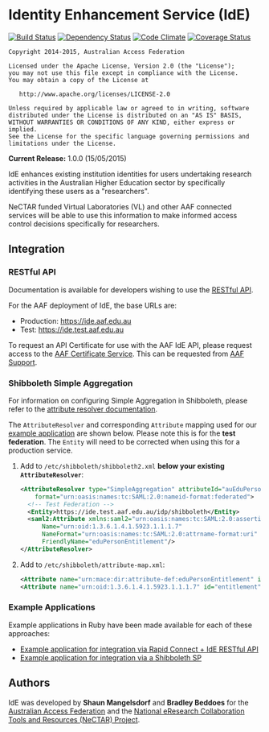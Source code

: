 # Identity Enhancement Service (IdE)

[![Build Status][BS img]][Build Status]
[![Dependency Status][DS img]][Dependency Status]
[![Code Climate][CC img]][Code Climate]
[![Coverage Status][CS img]][Code Climate]

[Build Status]: https://travis-ci.org/ausaccessfed/identity-enhancement-service
[Dependency Status]: https://gemnasium.com/ausaccessfed/identity-enhancement-service
[Code Climate]: https://codeclimate.com/github/ausaccessfed/identity-enhancement-service

[BS img]: https://img.shields.io/codeship/df5b4950-08d1-0133-a2f5-52c6dae51101/develop.svg
[DS img]: https://img.shields.io/gemnasium/ausaccessfed/identity-enhancement-service/develop.svg
[CC img]: https://img.shields.io/codeclimate/github/ausaccessfed/identity-enhancement-service.svg
[CS img]: https://img.shields.io/codeclimate/coverage/github/ausaccessfed/identity-enhancement-service.svg

```
Copyright 2014-2015, Australian Access Federation

Licensed under the Apache License, Version 2.0 (the "License");
you may not use this file except in compliance with the License.
You may obtain a copy of the License at

   http://www.apache.org/licenses/LICENSE-2.0

Unless required by applicable law or agreed to in writing, software
distributed under the License is distributed on an "AS IS" BASIS,
WITHOUT WARRANTIES OR CONDITIONS OF ANY KIND, either express or implied.
See the License for the specific language governing permissions and
limitations under the License.
```

**Current Release:** 1.0.0 (15/05/2015)

IdE enhances existing institution identities for users undertaking research
activities in the Australian Higher Education sector by specifically identifying
these users as a "researchers".

NeCTAR funded Virtual Laboratories (VL) and other AAF connected services will be
able to use this information to make informed access control decisions
specifically for researchers.

## Integration

### RESTful API

Documentation is available for developers wishing to use the [RESTful API](doc/api/v1/README.md).

For the AAF deployment of IdE, the base URLs are:

* Production: <https://ide.aaf.edu.au>
* Test: <https://ide.test.aaf.edu.au>

To request an API Certificate for use with the AAF IdE API, please request
access to the [AAF Certificate Service](https://certs.aaf.edu.au). This can be
requested from [AAF Support](http://support.aaf.edu.au).

### Shibboleth Simple Aggregation

For information on configuring Simple Aggregation in Shibboleth, please refer to
the [attribute resolver documentation][simple-aggregation].

The `AttributeResolver` and corresponding `Attribute` mapping used for our
[example application][sp-example] are shown below. Please note this is for the
**test federation**. The `Entity` will need to be corrected when using this for
a production service.

1. Add to `/etc/shibboleth/shibboleth2.xml` **below your existing
   `AttributeResolver`**:

    ```xml
    <AttributeResolver type="SimpleAggregation" attributeId="auEduPersonSharedToken"
        format="urn:oasis:names:tc:SAML:2.0:nameid-format:federated">
      <!-- Test Federation -->
      <Entity>https://ide.test.aaf.edu.au/idp/shibboleth</Entity>
      <saml2:Attribute xmlns:saml2="urn:oasis:names:tc:SAML:2.0:assertion"
          Name="urn:oid:1.3.6.1.4.1.5923.1.1.1.7"
          NameFormat="urn:oasis:names:tc:SAML:2.0:attrname-format:uri"
          FriendlyName="eduPersonEntitlement"/>
    </AttributeResolver>
    ```

2. Add to `/etc/shibboleth/attribute-map.xml`:

    ```xml
    <Attribute name="urn:mace:dir:attribute-def:eduPersonEntitlement" id="entitlement"/>
    <Attribute name="urn:oid:1.3.6.1.4.1.5923.1.1.1.7" id="entitlement"/>
    ```

### Example Applications

Example applications in Ruby have been made available for each of these approaches:

* [Example application for integration via Rapid Connect + IdE RESTful API][rapid-example]
* [Example application for integration via a Shibboleth SP][sp-example]

[simple-aggregation]: https://wiki.shibboleth.net/confluence/display/SHIB2/NativeSPAttributeResolver#NativeSPAttributeResolver-SimpleAggregationAttributeResolver
[rapid-example]: https://github.com/ausaccessfed/ide-rapidconnect-example
[sp-example]: https://github.com/ausaccessfed/ide-shibbolethsp-example

## Authors

IdE was developed by **Shaun Mangelsdorf** and **Bradley Beddoes** for the
[Australian Access Federation](http://www.aaf.edu.au) and the [National
eResearch Collaboration Tools and Resources (NeCTAR)
Project](https://www.nectar.org.au).
